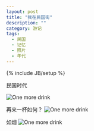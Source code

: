 ```yaml
---
layout: post
title: "我在民国街"
description: ""
category: 游记
tags: 
  - 民国
  - 记忆
  - 照片
  - 年代
---
```

{% include JB/setup %}

民国时代
<!--more-->
![One more drink](http://ww4.sinaimg.cn/large/9f15aa73gw1e93jwqkca1j20m80etgs0.jpg)

再来一杯如何？
![One more drink](http://ww2.sinaimg.cn/large/9f15aa73gw1e93jqbodoqg20m80ex7wh.gif)

如烟
![One more drink](http://ww2.sinaimg.cn/large/9f15aa73gw1e93pknf8kaj20m80eitcd.jpg)